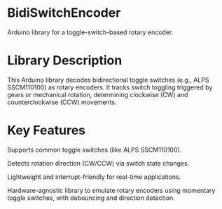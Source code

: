 # BidiSwitchEncoder
Arduino library for a toggle-switch-based rotary encoder.


# Library Description
This Arduino library decodes bidirectional toggle switches (e.g., ALPS SSCM110100) as rotary encoders. It tracks switch toggling triggered by gears or mechanical rotation, determining clockwise (CW) and counterclockwise (CCW) movements.

# Key Features
Supports common toggle switches (like ALPS SSCM110100).

Detects rotation direction (CW/CCW) via switch state changes.

Lightweight and interrupt-friendly for real-time applications.

Hardware-agnostic library to emulate rotary encoders using momentary toggle switches, with debouncing and direction detection.
